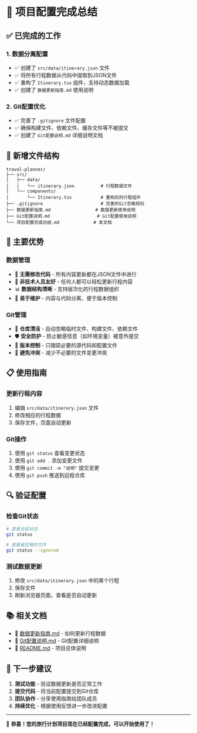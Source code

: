 # 🎉 项目配置完成总结

## ✅ 已完成的工作

### 1. 数据分离配置
- ✅ 创建了 `src/data/itinerary.json` 文件
- ✅ 将所有行程数据从代码中提取到JSON文件
- ✅ 重构了 `Itinerary.tsx` 组件，支持动态数据加载
- ✅ 创建了 `数据更新指南.md` 使用说明

### 2. Git配置优化
- ✅ 完善了 `.gitignore` 文件配置
- ✅ 确保构建文件、依赖文件、缓存文件等不被提交
- ✅ 创建了 `Git配置说明.md` 详细说明文档

## 📁 新增文件结构

```
travel-planner/
├── src/
│   ├── data/
│   │   └── itinerary.json          # 行程数据文件
│   └── components/
│       └── Itinerary.tsx           # 重构后的行程组件
├── .gitignore                      # 完善的Git忽略规则
├── 数据更新指南.md                 # 数据更新使用说明
├── Git配置说明.md                  # Git配置使用说明
└── 项目配置完成总结.md             # 本文档
```

## 🚀 主要优势

### 数据管理
- 🔄 **无需修改代码** - 所有内容更新都在JSON文件中进行
- 👥 **非技术人员友好** - 任何人都可以轻松更新行程内容
- 📊 **数据结构清晰** - 支持层次化的行程数据组织
- 🔧 **易于维护** - 内容与代码分离，便于版本控制

### Git管理
- 🧹 **仓库清洁** - 自动忽略临时文件、构建文件、依赖文件
- 🛡️ **安全防护** - 防止敏感信息（如环境变量）被意外提交
- 📝 **版本控制** - 只跟踪必要的源代码和配置文件
- 🚫 **避免冲突** - 减少不必要的文件变更冲突

## 📋 使用指南

### 更新行程内容
1. 编辑 `src/data/itinerary.json` 文件
2. 修改相应的行程数据
3. 保存文件，页面自动更新

### Git操作
1. 使用 `git status` 查看变更状态
2. 使用 `git add .` 添加变更文件
3. 使用 `git commit -m "说明"` 提交变更
4. 使用 `git push` 推送到远程仓库

## 🔍 验证配置

### 检查Git状态
```bash
# 查看当前状态
git status

# 查看被忽略的文件
git status --ignored
```

### 测试数据更新
1. 修改 `src/data/itinerary.json` 中的某个行程
2. 保存文件
3. 刷新浏览器页面，查看是否自动更新

## 📚 相关文档

- 📖 [数据更新指南.md](./数据更新指南.md) - 如何更新行程数据
- 📖 [Git配置说明.md](./Git配置说明.md) - Git配置详细说明
- 📖 [README.md](./README.md) - 项目总体说明

## 🎯 下一步建议

1. **测试功能** - 验证数据更新是否正常工作
2. **提交代码** - 将当前配置提交到Git仓库
3. **团队协作** - 分享使用指南给团队成员
4. **持续优化** - 根据使用反馈进一步改进配置

---

🎉 **恭喜！您的旅行计划项目现在已经配置完成，可以开始使用了！**
